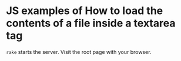 # JS examples of How to load the contents of a file inside a textarea tag

`rake` starts the server. Visit the root page with your browser.


